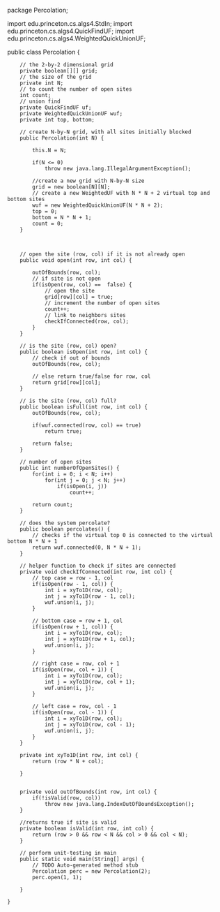 
package Percolation;

import edu.princeton.cs.algs4.StdIn;
import edu.princeton.cs.algs4.QuickFindUF;
import edu.princeton.cs.algs4.WeightedQuickUnionUF;

public class Percolation {


		// the 2-by-2 dimensional grid
		private boolean[][] grid;
		// the size of the grid
		private int N;
		// to count the number of open sites
		int count;
		// union find
		private QuickFindUF uf;
		private WeightedQuickUnionUF wuf;
		private int top, bottom;
		
		// create N-by-N grid, with all sites initially blocked
		public Percolation(int N) {
			
			this.N = N;
			
			if(N <= 0)
				throw new java.lang.IllegalArgumentException();
			
			//create a new grid with N-by-N size
			grid = new boolean[N][N];
			// create a new WeightedUF with N * N + 2 virtual top and bottom sites
			wuf = new WeightedQuickUnionUF(N * N + 2);
			top = 0;
			bottom = N * N + 1;
			count = 0;
		}
			
	
		
		// open the site (row, col) if it is not already open
		public void open(int row, int col) {
			
			outOfBounds(row, col);
			// if site is not open
			if(isOpen(row, col) ==  false) {
				// open the site
				grid[row][col] = true;
				// increment the number of open sites
				count++;
				// link to neighbors sites
				checkIfConnected(row, col);
			}
		}
		
		// is the site (row, col) open?
		public boolean isOpen(int row, int col) {
			// check if out of bounds
			outOfBounds(row, col);
			
			// else return true/false for row, col
			return grid[row][col];
		}
		
		// is the site (row, col) full?
		public boolean isFull(int row, int col) {
			outOfBounds(row, col);
			
			if(wuf.connected(row, col) == true)
				return true;
			
			return false;
		}
		
		// number of open sites
		public int numberOfOpenSites() {
			for(int i = 0; i < N; i++)
				for(int j = 0; j < N; j++)
					if(isOpen(i, j))
						count++;
			
			return count;
		}
		
		// does the system percolate?
		public boolean percolates() {
			// checks if the virtual top 0 is connected to the virtual bottom N * N + 1
			return wuf.connected(0, N * N + 1);
		}
		
		// helper function to check if sites are connected
		private void checkIfConnected(int row, int col) {
			// top case = row - 1, col
			if(isOpen(row - 1, col)) {
				int i = xyTo1D(row, col);
				int j = xyTo1D(row - 1, col);
				wuf.union(i, j);
			}
			
			// bottom case = row + 1, col
			if(isOpen(row + 1, col)) {
				int i = xyTo1D(row, col);
				int j = xyTo1D(row + 1, col);
				wuf.union(i, j);
			}
			
			// right case = row, col + 1
			if(isOpen(row, col + 1)) {
				int i = xyTo1D(row, col);
				int j = xyTo1D(row, col + 1);
				wuf.union(i, j);
			}
			
			// left case = row, col - 1
			if(isOpen(row, col - 1)) {
				int i = xyTo1D(row, col);
				int j = xyTo1D(row, col - 1);
				wuf.union(i, j);
			}
		}
		
		private int xyTo1D(int row, int col) {
			return (row * N + col);
			
		}
		
		
		private void outOfBounds(int row, int col) {
			if(!isValid(row, col))
				throw new java.lang.IndexOutOfBoundsException();
		}
		
		//returns true if site is valid
		private boolean isValid(int row, int col) {
			return (row > 0 && row < N && col > 0 && col < N);
		}

		// perform unit-testing in main
		public static void main(String[] args) {
			// TODO Auto-generated method stub
			Percolation perc = new Percolation(2);
			perc.open(1, 1);

		}

	}
